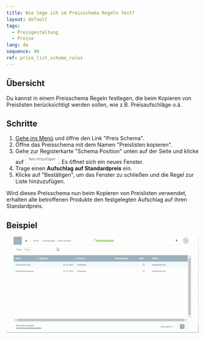 ```yaml
---
title: Wie lege ich im Preisschema Regeln fest?
layout: default
tags:
  - Preisgestaltung
  - Preise
lang: de
sequence: 90
ref: price_list_scheme_rules
---
```


## Übersicht
Du kannst in einem Preisschema Regeln festlegen, die beim Kopieren von Preislisten berücksichtigt werden sollen, wie z.B. Preisaufschläge o.ä.

## Schritte
1. [Gehe ins Menü](Menu) und öffne den Link "Preis Schema".
1. Öffne das Preisschema mit dem Namen "Preislisten kopieren".
1. Gehe zur Registerkarte "Schema Position" unten auf der Seite und klicke auf ![](assets/Neu_hinzufuegen_Button.png). Es öffnet sich ein neues Fenster.
1. Trage einen **Aufschlag auf Standardpreis** ein.
1. Klicke auf "Bestätigen", um das Fenster zu schließen und die Regel zur Liste hinzuzufügen.

Wird dieses Preisschema nun beim Kopieren von Preislisten verwendet, erhalten alle betroffenen Produkte den festgelegten Aufschlag auf ihren Standardpreis.

## Beispiel
![](assets/Preisschema_Regeln.gif)

